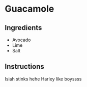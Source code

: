 # Guacamole
## Ingredients
* Avocado
* Lime
* Salt
## Instructions
Isiah stinks hehe
Harley like boyssss
